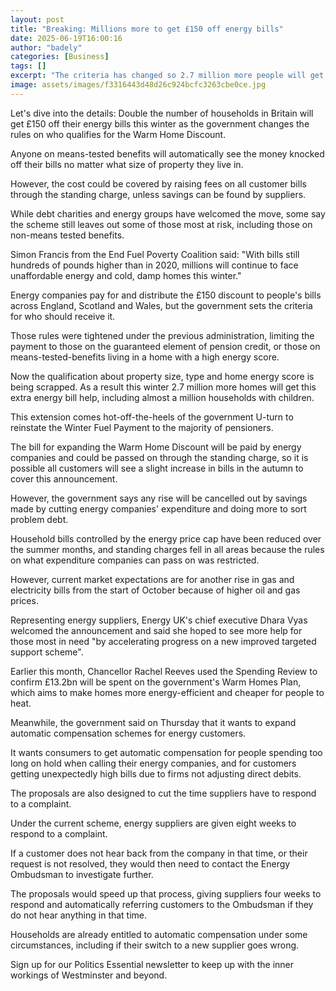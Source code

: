 ```yaml
---
layout: post
title: "Breaking: Millions more to get £150 off energy bills"
date: 2025-06-19T16:00:16
author: "badely"
categories: [Business]
tags: []
excerpt: "The criteria has changed so 2.7 million more people will get the money automatically knocked off their bills."
image: assets/images/f3316443d48d26c924bcfc3263cbe0ce.jpg
---
```


Let's dive into the details: Double the number of households in Britain will get £150 off their energy bills this winter as the government changes the rules on who qualifies for the Warm Home Discount.

Anyone on means-tested benefits will automatically see the money knocked off their bills no matter what size of property they live in. 

However, the cost could be covered by raising fees on all customer bills through the standing charge, unless savings can be found by suppliers.

While debt charities and energy groups have welcomed the move, some say the scheme still leaves out some of those most at risk, including those on non-means tested benefits.

Simon Francis from the End Fuel Poverty Coalition said: "With bills still hundreds of pounds higher than in 2020, millions will continue to face unaffordable energy and cold, damp homes this winter."

Energy companies pay for and distribute the £150 discount to people's bills across England, Scotland and Wales, but the government sets the criteria for who should receive it. 

Those rules were tightened under the previous administration, limiting the payment to those on the guaranteed element of pension credit, or those on means-tested-benefits living in a home with a high energy score.

Now the qualification about property size, type and home energy score is being scrapped. As a result this winter 2.7 million more homes will get this extra energy bill help, including almost a million households with children.

This extension comes hot-off-the-heels of the government U-turn to reinstate the Winter Fuel Payment to the majority of pensioners. 

The bill for expanding the Warm Home Discount will be paid by energy companies and could be passed on through the standing charge, so it is possible all customers will see a slight increase in bills in the autumn to cover this announcement. 

However, the government says any rise will be cancelled out by savings made by cutting energy companies' expenditure and doing more to sort problem debt.

Household bills controlled by the energy price cap have been reduced over the summer months, and standing charges fell in all areas because the rules on what expenditure companies can pass on was restricted. 

However, current market expectations are for another rise in gas and electricity bills from the start of October because of higher oil and gas prices.

Representing energy suppliers, Energy UK's chief executive Dhara Vyas welcomed the announcement and said she hoped to see more help for those most in need "by accelerating progress on a new improved targeted support scheme".

Earlier this month, Chancellor Rachel Reeves used the Spending Review to confirm £13.2bn will be spent on the government's Warm Homes Plan, which aims to make homes more energy-efficient and cheaper for people to heat.

Meanwhile, the government said on Thursday that it wants to expand automatic compensation schemes for energy customers.

It wants consumers to get automatic compensation for people spending too long on hold when calling their energy companies, and for customers getting unexpectedly high bills due to firms not adjusting direct debits.

The proposals are also designed to cut the time suppliers have to respond to a complaint.

Under the current scheme, energy suppliers are given eight weeks to respond to a complaint.

If a customer does not hear back from the company in that time, or their request is not resolved, they would then need to contact the Energy Ombudsman to investigate further.

The proposals would speed up that process, giving suppliers four weeks to respond and automatically referring customers to the Ombudsman if they do not hear anything in that time.

Households are already entitled to automatic compensation under some circumstances, including if their switch to a new supplier goes wrong.

Sign up for our Politics Essential newsletter to keep up with the inner workings of Westminster and beyond.


